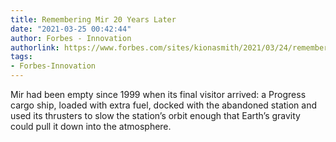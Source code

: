 ```yaml
---
title: Remembering Mir 20 Years Later
date: "2021-03-25 00:42:44"
author: Forbes - Innovation
authorlink: https://www.forbes.com/sites/kionasmith/2021/03/24/remembering-mir-20-years-later/
tags:
- Forbes-Innovation
---
```

Mir had been empty since 1999 when its final visitor arrived: a Progress cargo ship, loaded with extra fuel, docked with the abandoned station and used its thrusters to slow the station’s orbit enough that Earth’s gravity could pull it down into the atmosphere.